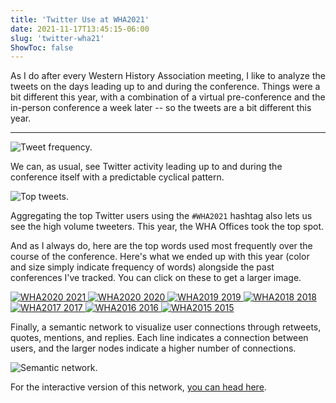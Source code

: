 ```yaml
---
title: 'Twitter Use at WHA2021'
date: 2021-11-17T13:45:15-06:00
slug: 'twitter-wha21'
ShowToc: false
---
```


As I do after every Western History Association meeting, I like to analyze the tweets on the days leading up to and during the conference. Things were a bit different this year, with a combination of a virtual pre-conference and the in-person conference a week later -- so the tweets are a bit different this year. 

-----

![Tweet frequency.](/assets/images/wha21-freq.png)

We can, as usual, see Twitter activity leading up to and during the conference itself with a predictable cyclical pattern. 

![Top tweets.](/assets/images/wha21-users.png)

Aggregating the top Twitter users using the `#WHA2021` hashtag also lets us see the high volume tweeters. This year, the WHA Offices took the top spot.

And as I always do, here are the top words used most frequently over the course of the conference. Here's what we ended up with this year (color and size simply indicate frequency of words) alongside the past conferences I've tracked. You can click on these to get a larger image.

<div class="project-box">
  <a class="project" href="/assets/images/wha21-wc.png">
    <img src="/assets/images/wha21-wc.png" alt="WHA2020" />
     <span class="small">2021</span>
  </a>

  <a class="project" href="/assets/images/wha20-wc.png">
    <img src="/assets/images/wha20-wc.png" alt="WHA2020" />
     <span class="small">2020</span>
  </a>

  <a class="project" href="/assets/images/wha19-wc.png">
    <img src="/assets/images/wha19-wc.png" alt="WHA2019" />
     <span class="small">2019</span>
  </a>

  <a class="project" href="/assets/images/wha18-wc.png">
    <img src="/assets/images/wha18-wc.png" alt="WHA2018" />
     <span class="small">2018</span>
  </a>

  <a class="project" href="/assets/images/wha17-wc.png">
    <img src="/assets/images/wha17-wc.png" alt="WHA2017" />
     <span class="small">2017</span>
  </a>

  <a class="project" href="/assets/images/wha16-wc.png">
    <img src="/assets/images/wha16-wc.png" alt="WHA2016" />
     <span class="small">2016</span>
  </a>

  <a class="project" href="/assets/images/wha15-wc.png">
    <img src="/assets/images/wha15-wc.png" alt="WHA2015" />
     <span class="small">2015</span>
  </a>
</div>

Finally, a semantic network to visualize user connections through retweets, quotes, mentions, and replies. Each line indicates a connection between users, and the larger nodes indicate a higher number of connections.

![Semantic network.](/assets/images/wha21-semantic.png)

For the interactive version of this network, [you can head here](https://jasonheppler.org/projects/wha21-network/).